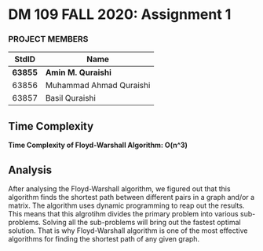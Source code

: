 # DM 109 FALL 2020: Assignment 1 #
### PROJECT MEMBERS ###
StdID | Name
------------ | -------------
**63855** | **Amin M. Quraishi** <!--this is the group leader in bold-->
63856 | Muhammad Ahmad Quraishi
63857 | Basil Quraishi
<!-- Replace name and student ids with acutally group member names and ids-->

## Time Complexity ##

**Time Complexity of Floyd-Warshall Algorithm: O(n^3)**  

## Analysis ## 
After analysing the Floyd-Warshall algorithm, we figured out that this algorithm finds the shortest path between different pairs in a graph and/or a matrix. The algorithm uses dynamic programming to reap out the results. This means that this algrotihm divides the primary problem into various sub-problems. Solving all the sub-problems will bring out the fastest optimal solution. That is why Floyd-Warshall algorithm is one of the most effective algorithms for finding the shortest path of any given graph.  


